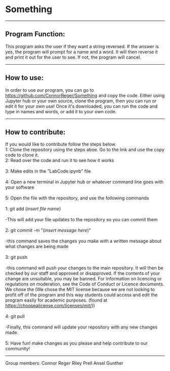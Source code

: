 # Something
***
## Program Function:
This program asks the user if they want a string reversed. If the answer is yes, the program will prompt for a name and a word. It will then reverse it and print it out for the user to see. If not, the program will cancel.
***
## How to use:
In order to use our program, you can go to https://github.com/ConnorReger/Something and copy the code. Either using Jupyter hub or your own source, clone the program, then you can run or edit it for your own use! Once it's downloaded, you can run the code and type in names and words, or add it to your own code. 

***
## How to contribute:
If you would like to contribute follow the steps below. <br>
1: Clone the repository using the steps aboe. Go to the link and use the copy code to clone it. <br> 
2: Read over the code and run it to see how it works <br>  
3: Make edits in the "LabCode.ipynb" file <br>   
4: Open a new terminal in Jupyter hub or whatever command line goes with your software <br>   
5: Open the file with the repository, and use the following commands <br>  
    1: git add (*insert file name*) <br>  
        -This will add your file updates to the repository so you can commit them <br>   
    2: git commit -m "(*insert message here*)" <br>  
        -this command saves the changes you make with a written message about what changes are being made <br>   
    3: git push <br>   
        -this command will push your changes to the main repository. It will then be checked by our staff and approved or disapproved. If the contents of your change are unsuitable, you may be banned. For information on licencing or regulations on moderation, see the Code of Conduct or Licence documents. We chose the (We chose the MIT license because we are not looking to profit off of the program and this way students could access and edit the program easily for academic purposes. (found at https://choosealicense.com/licenses/mit/)) <br>   
    4: git pull <br>   
        -Finally, this command will update your repository with any new changes made. <br>   
    5: Have fun! make changes as you please and help contribute to our community! <br>   
***

Group members:
Connor Reger
Riley Prell
Ansel Gunther